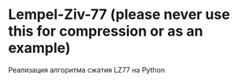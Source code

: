 # Lempel-Ziv-77 (please never use this for compression or as an example)
Реализация алгоритма сжатия LZ77  на Python 
